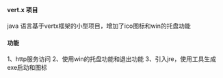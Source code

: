 #### vert.x 项目

java 语言基于vertx框架的小型项目，增加了ico图标和win的托盘功能

#### 功能
 1、http服务访问
 2、使用win的托盘功能和退出功能
 3、引入jre，使用工具生成exe启动和图标